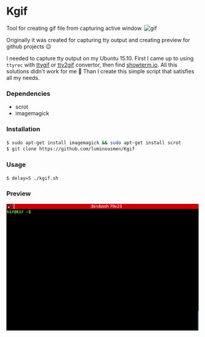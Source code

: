 Kgif
======

Tool for creating gif file from capturing active window.
![gif](https://camo.githubusercontent.com/38df9b507042dded48415dbb5a5a3c4966ea324c/687474703a2f2f692e696d6775722e636f6d2f3965743864614e2e6a7067)

Originally it was created for capturing tty output and creating preview for github projects :wink:


I needed to capture tty output on my Ubuntu 15.10. First I came up to using ```ttyrec``` with [ttygif](https://github.com/icholy/ttygif) or [tty2gif](https://bitbucket.org/antocuni/tty2gif) convertor, then find [showterm.io](http://showterm.io/). All this solutions didn't work for me :grimacing: Than I create this simple script that satisfies all my needs.

### Dependencies

* scrot
* imagemagick


### Installation

```bash
$ sudo apt-get install imagemagick && sudo apt-get install scrot
$ git clone https://github.com/luminousmen/Kgif
```

### Usage

```bash
$ delay=5 ./kgif.sh 
```

### Preview

![preview](terminal.gif)

